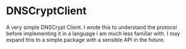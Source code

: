 # DNSCryptClient
A very simple DNSCrypt Client.
I wrote this to understand the protocol before implementing it in a language I am much less familiar with.
I may expand this to a simple package with a sensible API in the future.
